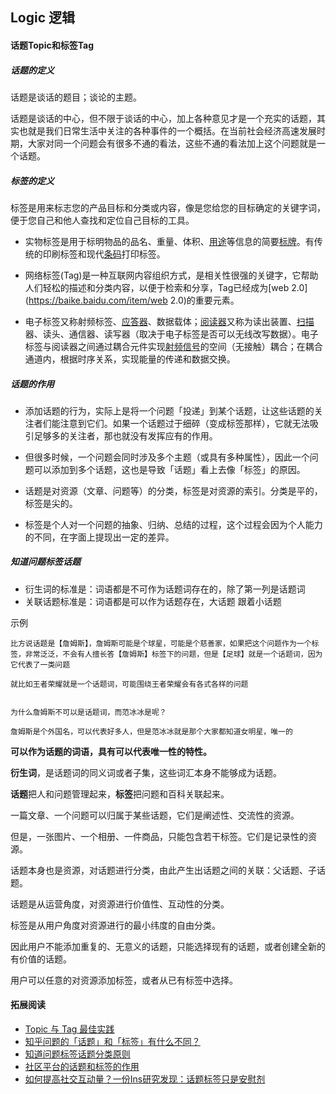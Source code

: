 ## Logic 逻辑



#### 话题Topic和标签Tag



##### 话题的定义

话题是谈话的题目；谈论的主题。

话题是谈话的中心，但不限于谈话的中心，加上各种意见才是一个充实的话题，其实也就是我们日常生活中关注的各种事件的一个概括。在当前社会经济高速发展时期，大家对同一个问题会有很多不通的看法，这些不通的看法加上这个问题就是一个话题。



##### 标签的定义

标签是用来标志您的产品目标和分类或内容，像是您给您的目标确定的关键字词，便于您自己和他人查找和定位自己目标的工具。

* 实物标签是用于标明物品的品名、重量、体积、[用途](https://baike.baidu.com/item/用途)等信息的简要[标牌](https://baike.baidu.com/item/标牌)。有传统的印刷标签和现代[条码](https://baike.baidu.com/item/条码)打印标签。

* 网络标签(Tag)是一种互联网内容组织方式，是相关性很强的关键字，它帮助人们轻松的描述和分类内容，以便于检索和分享，Tag已经成为[web 2.0](https://baike.baidu.com/item/web 2.0)的重要元素。

* 电子标签又称射频标签、[应答器](https://baike.baidu.com/item/应答器)、数据载体；[阅读器](https://baike.baidu.com/item/阅读器)又称为读出装置、[扫描](https://baike.baidu.com/item/扫描)器、读头、通信器、读写器（取决于电子标签是否可以无线改写数据）。电子标签与阅读器之间通过耦合元件实现[射频信号](https://baike.baidu.com/item/射频信号)的空间（无接触）耦合；在耦合通道内，根据时序关系，实现能量的传递和数据交换。



##### 话题的作用

- 添加话题的行为，实际上是将一个问题「投递」到某个话题，让这些话题的关注者们能注意到它们。如果一个话题过于细碎（变成标签那样），它就无法吸引足够多的关注者，那也就没有发挥应有的作用。

- 但很多时候，一个问题会同时涉及多个主题（或具有多种属性），因此一个问题可以添加到多个话题，这也是导致「话题」看上去像「标签」的原因。
- 话题是对资源（文章、问题等）的分类，标签是对资源的索引。分类是平的，标签是尖的。
- 标签是个人对一个问题的抽象、归纳、总结的过程，这个过程会因为个人能力的不同，在字面上提现出一定的差异。



##### 知道问题标签话题

- 衍生词的标准是：词语都是不可作为话题词存在的，除了第一列是话题词
- 关联话题标准是：词语都是可以作为话题存在，大话题 跟着小话题



示例

```
比方说话题是【詹姆斯】，詹姆斯可能是个球星，可能是个慈善家，如果把这个问题作为一个标签，非常泛泛，不会有人擅长答【詹姆斯】标签下的问题，但是【足球】就是一个话题词，因为它代表了一类问题

就比如王者荣耀就是一个话题词，可能围绕王者荣耀会有各式各样的问题


为什么詹姆斯不可以是话题词，而范冰冰是呢？

詹姆斯是个外国名，可以代表好多人，但是范冰冰就是那个大家都知道女明星，唯一的
```



**可以作为话题的词语，具有可以代表唯一性的特性。**

**衍生词**，是话题词的同义词或者子集，这些词汇本身不能够成为话题。

**话题**把人和问题管理起来，**标签**把问题和百科关联起来。



一篇文章、一个问题可以归属于某些话题，它们是阐述性、交流性的资源。

但是，一张图片、一个相册、一件商品，只能包含若干标签。它们是记录性的资源。

话题本身也是资源，对话题进行分类，由此产生出话题之间的关联：父话题、子话题。



话题是从运营角度，对资源进行价值性、互动性的分类。

标签是从用户角度对资源进行的最小纬度的自由分类。



因此用户不能添加重复的、无意义的话题，只能选择现有的话题，或者创建全新的有价值的话题。

用户可以任意的对资源添加标签，或者从已有标签中选择。



#### 拓展阅读

- [Topic 与 Tag 最佳实践](https://help.aliyun.com/knowledge_detail/95837.html)
- [知乎问题的「话题」和「标签」有什么不同？](https://www.zhihu.com/question/19551643/answer/12204504)
- [知道问题标签话题分类原则](https://baijiahao.baidu.com/s?id=1611090537136332226&wfr=spider&for=pc)
- [社区平台的话题和标签的作用](http://www.360doc.com/content/17/0906/10/46989368_684940783.shtml)
- [如何提高社交互动量？一份Ins研究发现：话题标签只是安慰剂](https://new.qq.com/omn/20180523/20180523A0A61S.html)